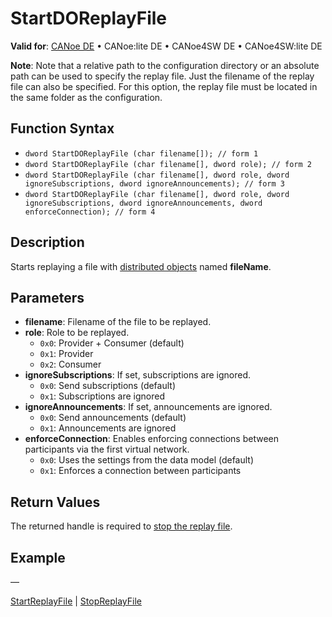 # StartDOReplayFile

**Valid for**: [CANoe DE](../../../Shared/FeatureAvailability.md) • CANoe:lite DE • CANoe4SW DE • CANoe4SW:lite DE

**Note**: Note that a relative path to the configuration directory or an absolute path can be used to specify the replay file. Just the filename of the replay file can also be specified. For this option, the replay file must be located in the same folder as the configuration.

## Function Syntax

- `dword StartDOReplayFile (char filename[]); // form 1`
- `dword StartDOReplayFile (char filename[], dword role); // form 2`
- `dword StartDOReplayFile (char filename[], dword role, dword ignoreSubscriptions, dword ignoreAnnouncements); // form 3`
- `dword StartDOReplayFile (char filename[], dword role, dword ignoreSubscriptions, dword ignoreAnnouncements, dword enforceConnection); // form 4`

## Description

Starts replaying a file with [distributed objects](../../../CANoeCANalyzer/CommunicationConcept/CCDistributedObjects.md) named **fileName**.

## Parameters

- **filename**: Filename of the file to be replayed.
- **role**: Role to be replayed.
  - `0x0`: Provider + Consumer (default)
  - `0x1`: Provider
  - `0x2`: Consumer
- **ignoreSubscriptions**: If set, subscriptions are ignored.
  - `0x0`: Send subscriptions (default)
  - `0x1`: Subscriptions are ignored
- **ignoreAnnouncements**: If set, announcements are ignored.
  - `0x0`: Send announcements (default)
  - `0x1`: Announcements are ignored
- **enforceConnection**: Enables enforcing connections between participants via the first virtual network.
  - `0x0`: Uses the settings from the data model (default)
  - `0x1`: Enforces a connection between participants

## Return Values

The returned handle is required to [stop the replay file](CAPLfunctionStopReplayFile.md).

## Example

—

[StartReplayFile](CAPLfunctionStartReplayFile.md) | [StopReplayFile](CAPLfunctionStopReplayFile.md)
